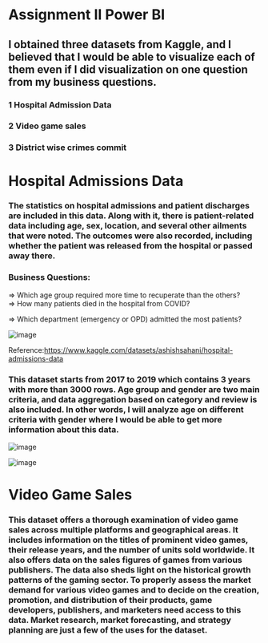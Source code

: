# Assignment II Power BI

## I obtained three datasets from Kaggle, and I believed that I would be able to visualize each of them even if I did visualization on one question from my business questions.

### 1 Hospital Admission Data
### 2 Video game sales
### 3 District wise crimes commit


# Hospital Admissions Data

### The statistics on hospital admissions and patient discharges are included in this data. Along with it, there is patient-related data including age, sex, location, and several other ailments that were noted. The outcomes were also recorded, including whether the patient was released from the hospital or passed away there.

### Business Questions:

 => Which age group required more time to recuperate than the others?  
 => How many patients died in the hospital from COVID?
 
 => Which department (emergency or OPD) admitted the most patients?

![image](https://github.com/Simpy97/Visualization/assets/123116251/ffc9c4b1-115a-4cf2-a7d4-ae2445dd85c1)


Reference:https://www.kaggle.com/datasets/ashishsahani/hospital-admissions-data


### This dataset starts from 2017 to 2019 which contains 3 years with more than 3000 rows. Age group and  gender are two main criteria, and data aggregation based on category and review is also included. In other words, I will analyze age on different criteria with gender where I would be able to get more information about this data.


![image](https://github.com/Simpy97/Visualization/assets/123116251/c5c9a30b-a611-4e0a-bdd6-d2d82e830e4e)

![image](https://github.com/Simpy97/Visualization/assets/123116251/72227a19-2fd3-468a-8f6f-bd176a8dd797)

# Video Game Sales

### This dataset offers a thorough examination of video game sales across multiple platforms and geographical areas. It includes information on the titles of prominent video games, their release years, and the number of units sold worldwide. It also offers data on the sales figures of games from various publishers. The data also sheds light on the historical growth patterns of the gaming sector. To properly assess the market demand for various video games and to decide on the creation, promotion, and distribution of their products, game developers, publishers, and marketers need access to this data. Market research, market forecasting, and strategy planning are just a few of the uses for the dataset.




                                                     









